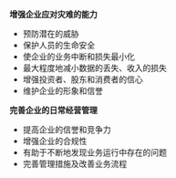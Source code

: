 **增强企业应对灾难的能力**

* 预防潜在的威胁
* 保护人员的生命安全
* 使企业的业务中断和损失最小化
* 最大程度地减小数据的丢失、收入的损失
* 增强投资者、股东和消费者的信心
* 维护企业的形象和信誉

**完善企业的日常经营管理**

* 提高企业的信誉和竞争力
* 增强企业的合规性
* 有助于不断地发现业务运行中存在的问题
* 完善管理措施及改善业务流程



